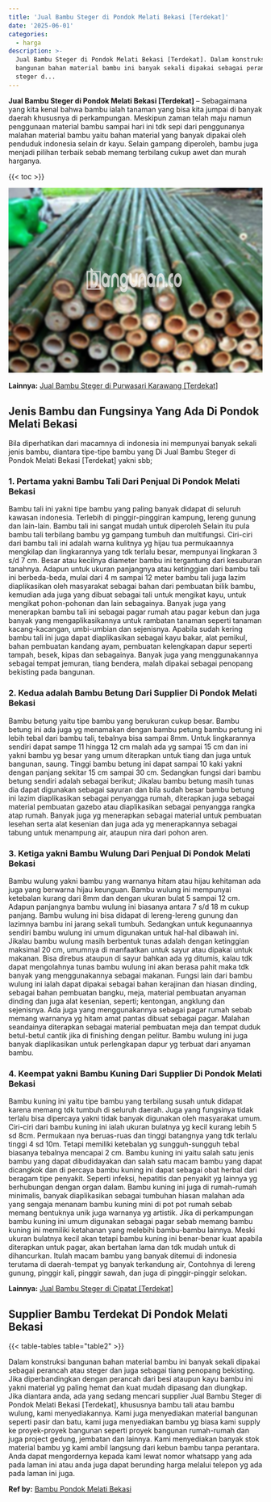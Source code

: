 ```yaml
---
title: 'Jual Bambu Steger di Pondok Melati Bekasi [Terdekat]'
date: '2025-06-01'
categories:
  - harga
description: >-
  Jual Bambu Steger di Pondok Melati Bekasi [Terdekat]. Dalam konstruksi
  bangunan bahan material bambu ini banyak sekali dipakai sebagai perancah atau
  steger d...
---
```


**Jual Bambu Steger di Pondok Melati Bekasi \[Terdekat\]** – Sebagaimana yang kita kenal bahwa bambu ialah tanaman yang bisa kita jumpai di banyak daerah khususnya di perkampungan. Meskipun zaman telah maju namun penggunaan material bambu sampai hari ini tdk sepi dari penggunanya malahan material bambu yaitu bahan material yang banyak dipakai oleh penduduk indonesia selain dr kayu. Selain gampang diperoleh, bambu juga menjadi pilihan terbaik sebab memang terbilang cukup awet dan murah harganya.

{{< toc >}}

![Jual Bambu Steger di Pondok Melati Bekasi [Terdekat]](/images/jual-bambu-tali-23.png)

**Lainnya:** [Jual Bambu Steger di Purwasari Karawang \[Terdekat\]](https://bambu.bangunan.co/jual-bambu-steger-di-purwasari-karawang-terdekat/)

## Jenis Bambu dan Fungsinya Yang Ada Di Pondok Melati Bekasi

Bila diperhatikan dari macamnya di indonesia ini mempunyai banyak sekali jenis bambu, diantara tipe-tipe bambu yang Di Jual Bambu Steger di Pondok Melati Bekasi \[Terdekat\] yakni sbb;

### 1\. Pertama yakni Bambu Tali Dari Penjual Di Pondok Melati Bekasi

Bambu tali ini yakni tipe bambu yang paling banyak didapat di seluruh kawasan indonesia. Terlebih di pinggir-pinggiran kampung, lereng gunung dan lain-lain. Bambu tali ini sangat mudah untuk diperoleh Selain itu pula bambu tali terbilang bambu yg gampang tumbuh dan multifungsi. Ciri-ciri dari bambu tali ini adalah warna kulitnya yg hijau tua permukaannya mengkilap dan lingkarannya yang tdk terlalu besar, mempunyai lingkaran 3 s/d 7 cm. Besar atau kecilnya diameter bambu ini tergantung dari kesuburan tanahnya. Adapun untuk ukuran panjangnya atau ketinggian dari bambu tali ini berbeda-beda, mulai dari 4 m sampai 12 meter bambu tali juga lazim diaplikasikan oleh masyarakat sebagai bahan dari pembuatan bilik bambu, kemudian ada juga yang dibuat sebagai tali untuk mengikat kayu, untuk mengikat pohon-pohonan dan lain sebagainya. Banyak juga yang menerapkan bambu tali ini sebagai pagar rumah atau pagar kebun dan juga banyak yang mengaplikasikannya untuk rambatan tanaman seperti tanaman kacang-kacangan, umbi-umbian dan sejenisnya. Apabila sudah kering bambu tali ini juga dapat diaplikasikan sebagai kayu bakar, alat pemikul, bahan pembuatan kandang ayam, pembuatan kelengkapan dapur seperti tampah, besek, kipas dan sebagainya. Banyak juga yang menggunakannya sebagai tempat jemuran, tiang bendera, malah dipakai sebagai penopang bekisting pada bangunan.

### 2\. Kedua adalah Bambu Betung Dari Supplier Di Pondok Melati Bekasi

Bambu betung yaitu tipe bambu yang berukuran cukup besar. Bambu betung ini ada juga yg menamakan dengan bambu petung bambu petung ini lebih tebal dari bambu tali, tebalnya bisa sampai 8mm. Untuk lingkarannya sendiri dapat sampe 11 hingga 12 cm malah ada yg sampai 15 cm dan ini yakni bambu yg besar yang umum diterapkan untuk tiang dan juga untuk bangunan, saung. Tinggi bambu betung ini dapat sampai 10 kaki yakni dengan panjang sekitar 15 cm sampai 30 cm. Sedangkan fungsi dari bambu betung sendiri adalah sebagai berikut; Jikalau bambu betung masih tunas dia dapat digunakan sebagai sayuran dan bila sudah besar bambu betung ini lazim diaplikasikan sebagai penyangga rumah, diterapkan juga sebagai material pembuatan gazebo atau diaplikasikan sebagai penyangga rangka atap rumah. Banyak juga yg menerapkan sebagai material untuk pembuatan lesehan serta alat kesenian dan juga ada yg menerapkannya sebagai tabung untuk menampung air, ataupun nira dari pohon aren.

### 3\. Ketiga yakni Bambu Wulung Dari Penjual Di Pondok Melati Bekasi

Bambu wulung yakni bambu yang warnanya hitam atau hijau kehitaman ada juga yang berwarna hijau keunguan. Bambu wulung ini mempunyai ketebalan kurang dari 8mm dan dengan ukuran bulat 5 sampai 12 cm. Adapun panjangnya bambu wulung ini biasanya antara 7 s/d 18 m cukup panjang. Bambu wulung ini bisa didapat di lereng-lereng gunung dan lazimnya bambu ini jarang sekali tumbuh. Sedangkan untuk kegunaannya sendiri bambu wulung ini umum digunakan untuk hal-hal dibawah ini. Jikalau bambu wulung masih berbentuk tunas adalah dengan ketinggian maksimal 20 cm, umumnya di manfaatkan untuk sayur atau dipakai untuk makanan. Bisa direbus ataupun di sayur bahkan ada yg ditumis, kalau tdk dapat mengolahnya tunas bambu wulung ini akan berasa pahit maka tdk banyak yang menggunakannya sebagai makanan. Fungsi lain dari bambu wulung ini ialah dapat dipakai sebagai bahan kerajinan dan hiasan dinding, sebagai bahan pembuatan bangku, meja, material pembuatan anyaman dinding dan juga alat kesenian, seperti; kentongan, angklung dan sejenisnya. Ada juga yang menggunakannya sebagai pagar rumah sebab memang warnanya yg hitam amat pantas dibuat sebagai pagar. Malahan seandainya diterapkan sebagai material pembuatan meja dan tempat duduk betul-betul cantik jika di finishing dengan pelitur. Bambu wulung ini juga banyak diaplikasikan untuk perlengkapan dapur yg terbuat dari anyaman bambu.

### 4\. Keempat yakni Bambu Kuning Dari Supplier Di Pondok Melati Bekasi

Bambu kuning ini yaitu tipe bambu yang terbilang susah untuk didapat karena memang tdk tumbuh di seluruh daerah. Juga yang fungsinya tidak terlalu bisa dipercaya yakni tidak banyak digunakan oleh masyarakat umum. Ciri-ciri dari bambu kuning ini ialah ukuran bulatnya yg kecil kurang lebih 5 sd 8cm. Permukaan nya beruas-ruas dan tinggi batangnya yang tdk terlalu tinggi 4 sd 10m. Tetapi memiliki ketebalan yg sungguh-sungguh tebal biasanya tebalnya mencapai 2 cm. Bambu kuning ini yaitu salah satu jenis bambu yang dapat dibudidayakan dan salah satu macam bambu yang dapat dicangkok dan di percaya bambu kuning ini dapat sebagai obat herbal dari beragam tipe penyakit. Seperti infeksi, hepatitis dan penyakit yg lainnya yg berhubungan dengan organ dalam. Bambu kuning ini juga di rumah-rumah minimalis, banyak diaplikasikan sebagai tumbuhan hiasan malahan ada yang sengaja menanam bambu kuning mini di pot pot rumah sebab memang bentuknya unik juga warnanya yg artistik. Jika di perkampungan bambu kuning ini umum digunakan sebagai pagar sebab memang bambu kuning ini memiliki ketahanan yang melebihi bambu-bambu lainnya. Meski ukuran bulatnya kecil akan tetapi bambu kuning ini benar-benar kuat apabila diterapkan untuk pagar, akan bertahan lama dan tdk mudah untuk di dihancurkan. Itulah macam bambu yang banyak ditemui di indonesia terutama di daerah-tempat yg banyak terkandung air, Contohnya di lereng gunung, pinggir kali, pinggir sawah, dan juga di pinggir-pinggir selokan.

**Lainnya:** [Jual Bambu Steger di Cipatat \[Terdekat\]](https://bambu.bangunan.co/jual-bambu-steger-di-cipatat-terdekat/)

## Supplier Bambu Terdekat Di Pondok Melati Bekasi

{{< table-tables table="table2" >}}

Dalam konstruksi bangunan bahan material bambu ini banyak sekali dipakai sebagai perancah atau steger dan juga sebagai tiang penopang bekisting. Jika diperbandingkan dengan perancah dari besi ataupun kayu bambu ini yakni material yg paling hemat dan kuat mudah dipasang dan diungkap. Jika diantara anda, ada yang sedang mencari supplier Jual Bambu Steger di Pondok Melati Bekasi \[Terdekat\], khususnya bambu tali atau bambu wulung, kami menyediakannya. Kami juga menyediakan material bangunan seperti pasir dan batu, kami juga menyediakan bambu yg biasa kami supply ke proyek-proyek bangunan seperti proyek bangunan rumah-rumah dan juga project gedung, jembatan dan lainnya. Kami menyediakan banyak stok material bambu yg kami ambil langsung dari kebun bambu tanpa perantara. Anda dapat mengordernya kepada kami lewat nomor whatsapp yang ada pada laman ini atau anda juga dapat berunding harga melalui telepon yg ada pada laman ini juga.

**Ref by:** [Bambu Pondok Melati Bekasi](https://id.wikipedia.org/wiki/Bambu)
